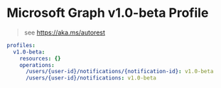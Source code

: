 # Microsoft Graph v1.0-beta Profile

> see https://aka.ms/autorest

``` yaml
profiles:
  v1.0-beta:
    resources: {}
    operations:
      /users/{user-id}/notifications/{notification-id}: v1.0-beta
      /users/{user-id}/notifications: v1.0-beta

```
